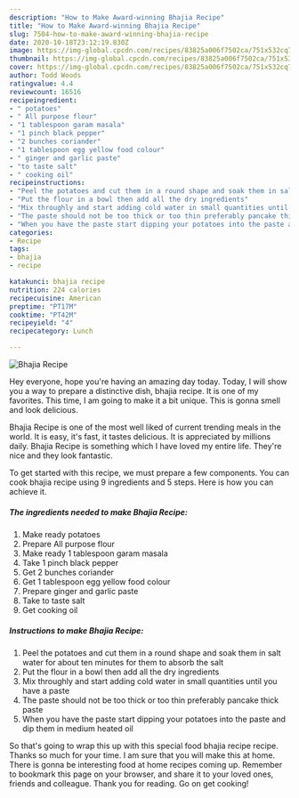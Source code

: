 ```yaml
---
description: "How to Make Award-winning Bhajia Recipe"
title: "How to Make Award-winning Bhajia Recipe"
slug: 7504-how-to-make-award-winning-bhajia-recipe
date: 2020-10-18T23:12:19.830Z
image: https://img-global.cpcdn.com/recipes/83825a006f7502ca/751x532cq70/bhajia-recipe-recipe-main-photo.jpg
thumbnail: https://img-global.cpcdn.com/recipes/83825a006f7502ca/751x532cq70/bhajia-recipe-recipe-main-photo.jpg
cover: https://img-global.cpcdn.com/recipes/83825a006f7502ca/751x532cq70/bhajia-recipe-recipe-main-photo.jpg
author: Todd Woods
ratingvalue: 4.4
reviewcount: 16516
recipeingredient:
- " potatoes"
- " All purpose flour"
- "1 tablespoon garam masala"
- "1 pinch black pepper"
- "2 bunches coriander"
- "1 tablespoon egg yellow food colour"
- " ginger and garlic paste"
- "to taste salt"
- " cooking oil"
recipeinstructions:
- "Peel the potatoes and cut them in a round shape and soak them in salt water for about ten minutes for them to absorb the salt"
- "Put the flour in a bowl then add all the dry ingredients"
- "Mix throughly and start adding cold water in small quantities until you have a paste"
- "The paste should not be too thick or too thin preferably pancake thick paste"
- "When you have the paste start dipping your potatoes into the paste and dip them in medium heated oil"
categories:
- Recipe
tags:
- bhajia
- recipe

katakunci: bhajia recipe 
nutrition: 224 calories
recipecuisine: American
preptime: "PT17M"
cooktime: "PT42M"
recipeyield: "4"
recipecategory: Lunch

---
```



![Bhajia Recipe](https://img-global.cpcdn.com/recipes/83825a006f7502ca/751x532cq70/bhajia-recipe-recipe-main-photo.jpg)

Hey everyone, hope you're having an amazing day today. Today, I will show you a way to prepare a distinctive dish, bhajia recipe. It is one of my favorites. This time, I am going to make it a bit unique. This is gonna smell and look delicious.

Bhajia Recipe is one of the most well liked of current trending meals in the world. It is easy, it's fast, it tastes delicious. It is appreciated by millions daily. Bhajia Recipe is something which I have loved my entire life. They're nice and they look fantastic.




To get started with this recipe, we must prepare a few components. You can cook bhajia recipe using 9 ingredients and 5 steps. Here is how you can achieve it.

<!--inarticleads1-->

##### The ingredients needed to make Bhajia Recipe:

1. Make ready  potatoes
1. Prepare  All purpose flour
1. Make ready 1 tablespoon garam masala
1. Take 1 pinch black pepper
1. Get 2 bunches coriander
1. Get 1 tablespoon egg yellow food colour
1. Prepare  ginger and garlic paste
1. Take to taste salt
1. Get  cooking oil




<!--inarticleads2-->

##### Instructions to make Bhajia Recipe:

1. Peel the potatoes and cut them in a round shape and soak them in salt water for about ten minutes for them to absorb the salt
1. Put the flour in a bowl then add all the dry ingredients
1. Mix throughly and start adding cold water in small quantities until you have a paste
1. The paste should not be too thick or too thin preferably pancake thick paste
1. When you have the paste start dipping your potatoes into the paste and dip them in medium heated oil




So that's going to wrap this up with this special food bhajia recipe recipe. Thanks so much for your time. I am sure that you will make this at home. There is gonna be interesting food at home recipes coming up. Remember to bookmark this page on your browser, and share it to your loved ones, friends and colleague. Thank you for reading. Go on get cooking!
